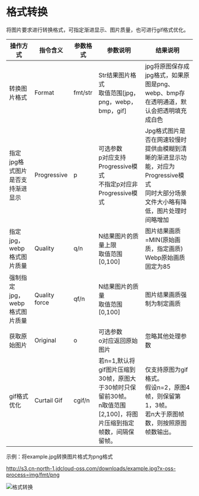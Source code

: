 # 格式转换

将图片要求进行转换格式，可指定渐进显示、图片质量，也可进行gif格式优化。

|操作方式|指令含义|参数格式|参数说明|结果说明|
|-|-|-|-|-|
|转换图片格式|Format|fmt/str|Str结果图片格式<br>取值范围[jpg，png，webp，bmp，gif]|jpg将原图保存成jpg格式，如果原图是png、webp、bmp存在透明通道，默认会把透明填充成白色|
|指定jpg格式图片是否支持渐进显示|Progressive|p|可选参数<br>p对应支持Progressive模式<br>不指定p对应非Progressive模式|Jpg格式图片是否在网速较慢时提供由模糊到清晰的渐进显示功能，对应为Progressive模式<br>同时大部分场景文件大小略有降低，图片处理时间略增加|
|指定jpg，webp格式图片质量|Quality|q/n|N结果图片的质量上限<br>取值范围[0,100]|图片结果画质=MIN(原始画质，指定画质)<br>Webp原始画质固定为85|
|强制指定jpg，webp格式图片质量|Quality force|qf/n|N结果图片的质量<br>取值范围[0,100]|图片结果画质强制为制定画质|
|获取原始图片|Original|o|可选参数<br>o对应返回原始图片|忽略其他处理参数|
|gif格式优化|Curtail Gif|cgif/n|若n=1,默认将gif图片压缩到30帧，原图大于30帧时只保留前30帧。<br>n取值范围[2,100]，将图片压缩到指定帧数，间隔保留帧。|仅支持原图为gif格式。<br>假设n=2，原图4帧，则保留第1，3帧。<br>若n大于原图帧数，则按照原图帧数输出。|

示例：将example.jpg转换图片格式为png格式

http://s3.cn-north-1.jdcloud-oss.com/downloads/example.jpg?x-oss-process=img/fmt/png

![格式转换](../../../../../image/Object-Storage-Service/OSS-061.png)
